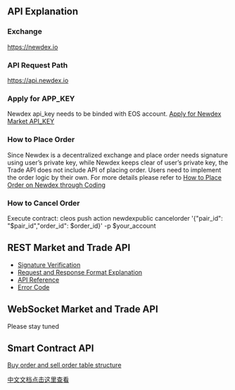 ## API Explanation

### Exchange

https://newdex.io

### API Request Path

https://api.newdex.io

### Apply for APP_KEY

Newdex api_key needs to be binded with EOS account. [Apply for Newdex Market API_KEY](https://api.newdex.io/signup)  

### How to Place Order

Since Newdex is a decentralized exchange and place order needs signature using user’s private key, while Newdex keeps clear of user’s private key, the Trade API does not include API of placing order. Users need to implement the order logic by their own. For more details please refer to [How to Place Order on Newdex through Coding](/api/how_to_make_order.md)  

### How to Cancel Order

Execute contract: cleos push action newdexpublic cancelorder '{"pair_id": "$pair_id","order_id": $order_id}' -p $your_account

## REST Market and Trade API

* [Signature Verification](/api/REST_authentication.md)
* [Request and Response Format Explanation](/api/REST_request_response.md)
* [API Reference](/api/REST_api_reference.md)
* [Error Code](/api/REST_error_code.md)


## WebSocket Market and Trade API

Please stay tuned 

## Smart Contract API
  [Buy order and sell order table structure](/api/order_table_structure.md)
   
[中文文档点击这里查看](/README_zh.md)
